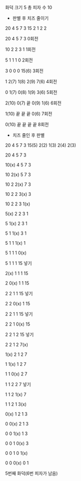 화덕 크기 5     총 피자 수 10

- 판별 후 치즈 줄이기

20     4     5     7     3     15     2     1     2     2 

20    4    5    7    3    0회전

10    2    2    3    1    1회전

5    1    1    1    0        2회전

3    0    0    0    15(6)    3회전

1    2(7)    1(8)    2(9)    7(6)   4회전

0    1(7)    0(8)    1(9)    3(6)   5회전

2(10)    0(7)    끝    0(9)    1(6)   6회전

1(10)    끝    끝    끝    0(6)    7회전

0(10)    끝    끝    끝    끝        8회전

- 치즈 줄인 후 판별

20     4     5     7     3     15(5)     2(2)     1(3)     2(4)     2(3) 

20    4    5    7    3			

10(x)	4	5	7	3

10	2(x)	5	7	3

10	2	2(x)	7	3

10	2	2	3(x)	3

10	2	2	3	1(x)

5(x)	2	2	3	1

5	1(x)	2	3	1

5	1	1(x)	3	1

5	1	1	1(x)	1

5	1	1	1	0(x)

5	1	1	1	15	넣기

2(x)	1	1	1	15

2	0(x)	1	1	15

2	2	1	1	15	넣기

2	2	0(x)	1	15

2	2	1	1	15	넣기

2	2	1	0(x)	15

2	2	1	2	15	넣기

2	2	1	2	7(x)

1(x)	2	1	2	7

1	1(x)	1	2	7

1	1	0(x)	2	7

1	1	2	2	7	넣기

1	1	2	1(x)	7

1	1	2	1	3(x)

0(x)	1	2	1	3	

0	0(x)	2	1	3

0	0	1(x)	1	3

0	0	1	0(x)	3

0	0	1	0	1(x)

0	0	0(x)	0	1

5번째 화덕(6번 피자가 남음)





